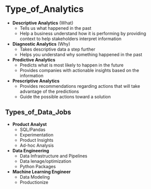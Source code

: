 # Type_of_Analytics
- **Descriptive Analytics** (What)
  - Tells us what happened in the past 
  - Help a business understand how it is performing by providing context to help stakeholders interpret information
- **Diagnostic Analytics** (Why)
  - Takes descriptive data a step further 
  - Helps you understand why something happened in the past
- **Predictive Analytics** 
  - Predicts what is most likely to happen in the future 
  - Provides companies with actionable insights based on the information
- **Prescriptive Analytics** 
  - Provides recommendations regarding actions that will take advantage of the predictions 
  - Guide the possible actions toward a solution

## Types_of_Data_Jobs
- **Product Analyst**
  - SQL/Pandas
  - Experimentation
  - Product Insights 
  - Ad-hoc Analysis 
- **Data Engineering**
  - Data Infrastructure and Pipelines
  - Data lenage/optimization   
  - Python Packages
- **Machine Learning Engineer**
  - Data Modeling 
  - Productionize 
